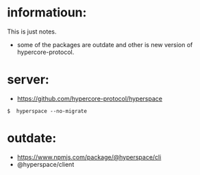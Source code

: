 
# informatioun:
  This is just notes.

- some of the packages are outdate and other is new version of hypercore-protocol.

# server:
- https://github.com/hypercore-protocol/hyperspace
```
$  hyperspace --no-migrate
```

# outdate:
- https://www.npmjs.com/package/@hyperspace/cli
- @hyperspace/client
